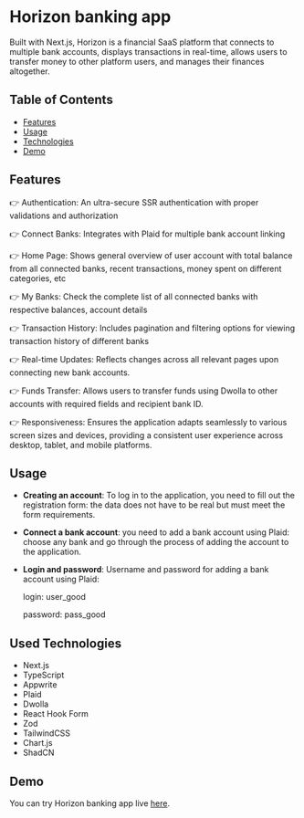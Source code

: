 # Horizon banking app

Built with Next.js, Horizon is a financial SaaS platform that connects to multiple bank accounts, displays transactions in real-time, allows users to transfer money to other platform users, and manages their finances altogether.
## Table of Contents

- [Features](#features)
- [Usage](#usage)
- [Technologies](#technologies)
- [Demo](#demo)


## Features

👉 Authentication: An ultra-secure SSR authentication with proper validations and authorization

👉 Connect Banks: Integrates with Plaid for multiple bank account linking

👉 Home Page: Shows general overview of user account with total balance from all connected banks, recent transactions, money spent on different categories, etc

👉 My Banks: Check the complete list of all connected banks with respective balances, account details

👉 Transaction History: Includes pagination and filtering options for viewing transaction history of different banks

👉 Real-time Updates: Reflects changes across all relevant pages upon connecting new bank accounts.

👉 Funds Transfer: Allows users to transfer funds using Dwolla to other accounts with required fields and recipient bank ID.

👉 Responsiveness: Ensures the application adapts seamlessly to various screen sizes and devices, providing a consistent user experience across desktop, tablet, and mobile platforms.

## Usage

- **Creating an account**: To log in to the application, you need to fill out the registration form: the data does not have to be real but must meet the form requirements.
  
- **Connect a bank account**: you need to add a bank account using Plaid: choose any bank and go through the process of adding the account to the application.
  
- **Login and password**: Username and password for adding a bank account using Plaid:
  
  login:  user_good
  
  password:  pass_good
  

## Used Technologies

- Next.js
- TypeScript
- Appwrite
- Plaid
- Dwolla
- React Hook Form
- Zod
- TailwindCSS
- Chart.js
- ShadCN

## Demo

You can try Horizon banking app live [here](https://banking-app-seven-navy.vercel.app/).

